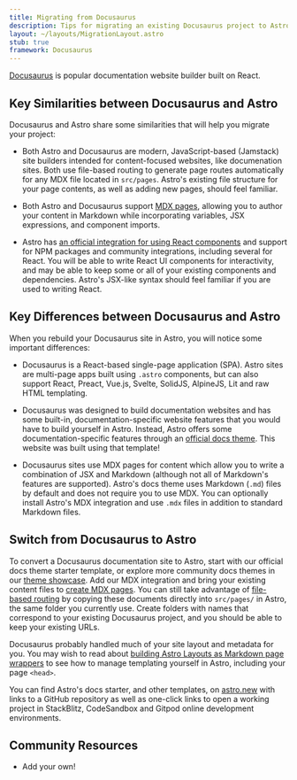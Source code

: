 ```yaml
---
title: Migrating from Docusaurus
description: Tips for migrating an existing Docusaurus project to Astro
layout: ~/layouts/MigrationLayout.astro
stub: true
framework: Docusaurus
---
```


[Docusaurus](https://Docusaurus.io) is popular documentation website builder built on React.


## Key Similarities between Docusaurus and Astro

Docusaurus and Astro share some similarities that will help you migrate your project:

- Both Astro and Docusaurus are modern, JavaScript-based (Jamstack) site builders intended for content-focused websites, like documenation sites. Both use file-based routing to generate page routes automatically for any MDX file located in `src/pages`. Astro's existing file structure for your page contents, as well as adding new pages, should feel familiar.

- Both Astro and Docusaurus support [MDX pages](/en/guides/markdown-content/), allowing you to author your content in Markdown while incorporating variables, JSX expressions, and component imports.

- Astro has [an official integration for using React components](/en/guides/integrations-guide/react/) and support for NPM packages and community integrations, including several for React. You will be able to write React UI components for interactivity, and may be able to keep some or all of your existing components and dependencies. Astro's JSX-like syntax should feel familiar if you are used to writing React.


## Key Differences between Docusaurus and Astro

When you rebuild your Docusaurus site in Astro, you will notice some important differences:

- Docusaurus is a React-based single-page application (SPA). Astro sites are multi-page apps built using `.astro` components, but can also support React, Preact, Vue.js, Svelte, SolidJS, AlpineJS, Lit and raw HTML templating.

- Docusaurus was designed to build documentation websites and has some built-in, documentation-specific website features that you would have to build yourself in Astro. Instead, Astro offers some documentation-specific features through an [official docs theme](https://github.com/withastro/astro/tree/latest/examples/docs). This website was built using that template!

- Docusaurus sites use MDX pages for content which allow you to write a combination of JSX and Markdown (although not all of Markdown's features are supported). Astro's docs theme uses Markdown (`.md`) files by default and does not require you to use MDX. You can optionally install Astro's MDX integration and use `.mdx` files in addition to standard Markdown files.


## Switch from Docusaurus to Astro

To convert a Docusaurus documentation site to Astro, start with our official docs theme starter template, or explore more community docs themes in our [theme showcase](https://astro.build/themes/docs/). Add our MDX integration and bring your existing content files to [create MDX pages](/en/guides/markdown-content/). You can still take advantage of [file-based routing](/en/core-concepts/routing/) by copying these documents directly into `src/pages/` in Astro, the same folder you currently use. Create folders with names that correspond to your existing Docusaurus project, and you should be able to keep your existing URLs. 

Docusaurus probably handled much of your site layout and metadata for you. You may wish to read about [building Astro Layouts as Markdown page wrappers](/en/core-concepts/layouts/#markdownmdx-layouts) to see how to manage templating yourself in Astro, including your page `<head>`.

You can find Astro's docs starter, and other templates, on [astro.new](https://astro.new) with links to a GitHub repository as well as one-click links to open a working project in StackBlitz, CodeSandbox and Gitpod online development environments.


## Community Resources

- Add your own!